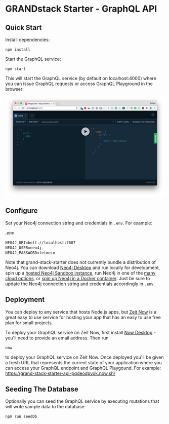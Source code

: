 # GRANDstack Starter - GraphQL API


## Quick Start

Install dependencies:

```
npm install
```

Start the GraphQL service:

```
npm start
```

This will start the GraphQL service (by default on localhost:4000) where you can issue GraphQL requests or access GraphQL Playground in the browser:

![GraphQL Playground](readme-img/graphql-playground.png)

## Configure

Set your Neo4j connection string and credentials in `.env`. For example:

*.env*

```
NEO4J_URI=bolt://localhost:7687
NEO4J_USER=neo4j
NEO4J_PASSWORD=letmein
```

Note that grand-stack-starter does not currently bundle a distribution of Neo4j. You can download [Neo4j Desktop](https://neo4j.com/download/) and run locally for development, spin up a [hosted Neo4j Sandbox instance](https://neo4j.com/download/), run Neo4j in one of the [many cloud options](https://neo4j.com/developer/guide-cloud-deployment/), or [spin up Neo4j in a Docker container](https://neo4j.com/developer/docker/). Just be sure to update the Neo4j connection string and credentials accordingly in `.env`.

## Deployment

You can deploy to any service that hosts Node.js apps, but [Zeit Now](https://zeit.co/now) is a great easy to use service for hosting your app that has an easy to use free plan for small projects. 

To deploy your GraphQL service on Zeit Now, first install [Now Desktop](https://zeit.co/download) - you'll need to provide an email address. Then run

```
now
```

to deploy your GraphQL service on Zeit Now. Once deployed you'll be given a fresh URL that represents the current state of your application where you can access your GraphQL endpoint and GraphQL Playgound. For example: https://grand-stack-starter-api-pqdeodpvok.now.sh/

## Seeding The Database

Optionally you can seed the GraphQL service by executing mutations that will write sample data to the database:

```
npm run seedDb
```
